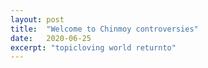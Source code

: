 ```yaml
---
layout: post
title:  "Welcome to Chinmoy controversies"
date:   2020-06-25
excerpt: "topicloving world returnto"
---
```

